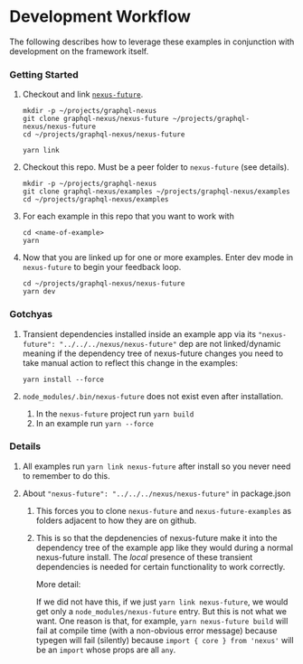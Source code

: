 # Development Workflow

The following describes how to leverage these examples in conjunction with development on the framework itself.

### Getting Started

1. Checkout and link [`nexus-future`](https://github.com/graphql-nexus/nexus-future).

   ```
   mkdir -p ~/projects/graphql-nexus
   git clone graphql-nexus/nexus-future ~/projects/graphql-nexus/nexus-future
   cd ~/projects/graphql-nexus/nexus-future

   yarn link
   ```

2. Checkout this repo. Must be a peer folder to `nexus-future` (see details).

   ```
   mkdir -p ~/projects/graphql-nexus
   git clone graphql-nexus/examples ~/projects/graphql-nexus/examples
   cd ~/projects/graphql-nexus/examples
   ```

3. For each example in this repo that you want to work with

   ```
   cd <name-of-example>
   yarn
   ```

4. Now that you are linked up for one or more examples. Enter dev mode in `nexus-future` to begin your feedback loop.

   ```
   cd ~/projects/graphql-nexus/nexus-future
   yarn dev
   ```

### Gotchyas

1. Transient dependencies installed inside an example app via its `"nexus-future": "../../../nexus/nexus-future"` dep are not linked/dynamic meaning if the dependency tree of nexus-future changes you need to take manual action to reflect this change in the examples:

   ```
   yarn install --force
   ```

1. `node_modules/.bin/nexus-future` does not exist even after installation.

   1. In the `nexus-future` project run `yarn build`
   2. In an example run `yarn --force`

### Details

1. All examples run `yarn link nexus-future` after install so you never need to remember to do this.

2. About `"nexus-future": "../../../nexus/nexus-future"` in package.json

   1. This forces you to clone `nexus-future` and `nexus-future-examples` as folders adjacent to how they are on github.

   2. This is so that the depdenencies of nexus-future make it into the dependency tree of the example app like they would during a normal nexus-future install. The _local_ presence of these transient dependencies is needed for certain functionality to work correctly.

      More detail:

      If we did not have this, if we just `yarn link nexus-future`, we would get only a `node_modules/nexus-future` entry. But this is not what we want. One reason is that, for example, `yarn nexus-future build` will fail at compile time (with a non-obvious error message) because typegen will fail (silently) because `import { core } from 'nexus'` will be an `import` whose props are all `any`.
